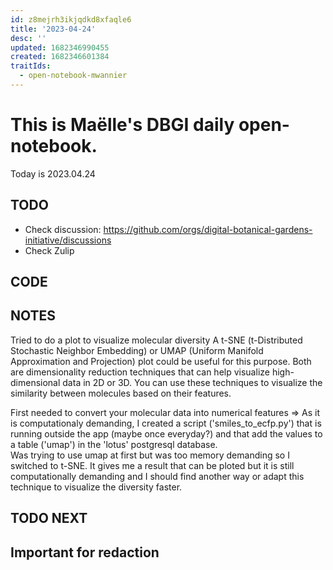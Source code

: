 ```yaml
---
id: z8mejrh3ikjqdkd8xfaqle6
title: '2023-04-24'
desc: ''
updated: 1682346990455
created: 1682346601384
traitIds:
  - open-notebook-mwannier
---
```



# This is Maëlle's DBGI daily open-notebook.

Today is 2023.04.24


## TODO

- Check discussion: https://github.com/orgs/digital-botanical-gardens-initiative/discussions
- Check Zulip

## CODE

## NOTES

Tried to do a plot to visualize molecular diversity
A t-SNE (t-Distributed Stochastic Neighbor Embedding) or UMAP (Uniform Manifold Approximation and Projection) plot could be useful for this purpose. Both are dimensionality reduction techniques that can help visualize high-dimensional data in 2D or 3D. You can use these techniques to visualize the similarity between molecules based on their features.

First needed to convert your molecular data into numerical features => As it is computationaly demanding, I created a script ('smiles_to_ecfp.py') that is running outside the app (maybe once everyday?) and that add the values to a table ('umap') in the 'lotus' postgresql database.                                                                
Was trying to use umap at first but was too memory demanding so I switched to t-SNE. It gives me a result that can be ploted but it is still computationally demanding and I should find another way or adapt this technique to visualize the diversity faster.


## TODO NEXT



## Important for redaction
